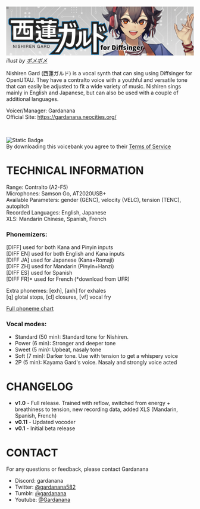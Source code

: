 ![header image](/image/cover.png)
*illust by [ポメポメ](https://x.com/morinopome2)*

Nishiren Gard (西蓮ガルド) is a vocal synth that can sing using Diffsinger for OpenUTAU. They have a contralto voice with a youthful and versatile tone that can easily be adjusted to fit a wide variety of music. Nishiren sings mainly in English and Japanese, but can also be used with a couple of additional languages.

Voicer/Manager: Gardanana<br>
Official Site: https://gardanana.neocities.org/

<br>

![Static Badge](https://img.shields.io/badge/Download-v0.11-blue?style=for-the-badge&link=https%3A%2F%2Fgithub.com%2FGardanana%2FNishiren-AI-Diffsinger%2Freleases%2Ftag%2Fbeta_v0.11)<br>
By downloading this voicebank you agree to their [Terms of Service](/terms-of-service.md)

# TECHNICAL INFORMATION
Range: Contralto (A2-F5)<br>
Microphones: Samson Go, AT2020USB+<br>
Available Parameters: gender (GENC), velocity (VELC), tension (TENC), autopitch<br>
Recorded Languages: English, Japanese<br>
XLS: Mandarin Chinese, Spanish, French

### Phonemizers:
[DIFF] used for both Kana and Pinyin inputs<br>
[DIFF EN] used for both English and Kana inputs<br>
[DIFF JA] used for Japanese (Kana+Romaji)<br>
[DIFF ZH] used for Mandarin (Pinyin+Hanzi)<br>
[DIFF ES] used for Spanish<br>
[DIFF FR]* used for French (*download from UFR)

Extra phonemes: [exh], [axh] for exhales<br>
	  [q] glotal stops, [cl] closures, [vf] vocal fry

[Full phoneme chart](/phoneme-chart.md)

### Vocal modes: 
- Standard (50 min): Standard tone for Nishiren. 
- Power (6 min): Stronger and deeper tone
- Sweet (5 min): Upbeat, nasaly tone
- Soft (7 min): Darker tone. Use with tension to get a whispery voice
- 2P (5 min): Kayama Gard's voice. Nasaly and strongly voice acted

# CHANGELOG
- **v1.0** - Full release. Trained with reflow, switched from energy + breathiness to tension, new recording data, added XLS (Mandarin, Spanish, French)
- **v0.11** - Updated vocoder
- **v0.1** - Initial beta release

# CONTACT
For any questions or feedback, please contact Gardanana

- Discord: gardanana<br>
- Twitter: [@gardanana582](https://twitter.com/gardanana582)<br>
- Tumblr: [@gardanana](https://gardanana.tumblr.com/)<br>
- Youtube: [@Gardanana](https://www.youtube.com/@Gardanana)
